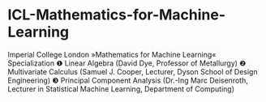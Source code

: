 # ICL-Mathematics-for-Machine-Learning
Imperial College London »Mathematics for Machine Learning« Specialization  ❶ Linear Algebra (David Dye, Professor of Metallurgy) ❷ Multivariate Calculus (Samuel J. Cooper, Lecturer, Dyson School of Design Engineering) ❸ Principal Component Analysis (Dr.-Ing Marc Deisenroth, Lecturer in Statistical Machine Learning, Department of Computing)
